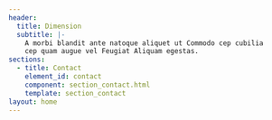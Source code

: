```yaml
---
header:
  title: Dimension
  subtitle: |-
    A morbi blandit ante natoque aliquet ut Commodo cep cubilia  
    cep quam augue vel Feugiat Aliquam egestas.
sections:
  - title: Contact
    element_id: contact
    component: section_contact.html
    template: section_contact
layout: home
---
```

